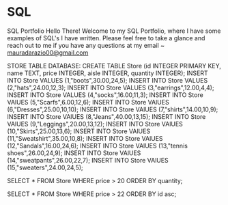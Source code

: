# SQL
SQL Portfolio
Hello There! Welcome to my SQL Portfolio, where I have some examples of SQL's I have written. Please feel free to take a glance and reach out to me if you have any questions at my email ~ mauradarazio00@gmail.com 

STORE TABLE DATABASE:
CREATE TABLE Store (id INTEGER PRIMARY KEY, name TEXT, price INTEGER, aisle INTEGER, quantity INTEGER);
INSERT INTO Store VALUES (1,"boots",30.00,24,5);
INSERT INTO Store VALUES (2,"hats",24.00,12,3);
INSERT INTO Store VALUES (3,"earrings",12.00,4,4);
INSERT INTO Store VALUES (4,"socks",16.00,11,3);
INSERT INTO Store VAlUES (5,"Scarfs",6.00,12,6);
INSERT INTO Store VAlUES (6,"Dresses",25.00,10,10);
INSERT INTO Store VAlUES (7,"shirts",14.00,10,9);
INSERT INTO Store VAlUES (8,"Jeans",40.00,13,15);
INSERT INTO Store VAlUES (9,"Leggings",20.00,13,12);
INSERT INTO Store VAlUES (10,"Skirts",25.00,13,6);
INSERT INTO Store VAlUES (11,"Sweatshirt",35.00,10,8);
INSERT INTO Store VAlUES (12,"Sandals",16.00,24,6);
INSERT INTO Store VAlUES (13,"tennis shoes",26.00,24,9);
INSERT INTO Store VAlUES (14,"sweatpants",26.00,22,7);
INSERT INTO Store VAlUES (15,"sweaters",24.00,24,5);

SELECT * FROM Store WHERE price > 20 ORDER BY quantity;

SELECT * FROM Store WHERE price > 22 ORDER BY id asc;


